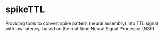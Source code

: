 # spikeTTL
Providing tools to convert spike pattern (neural assembly) into TTL signal with low-latency, based on the real-time Neural Signal Processor (NSP). 
